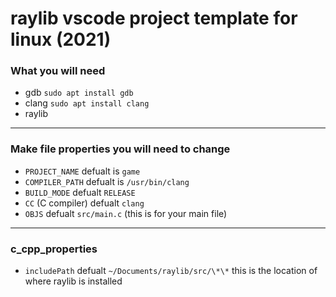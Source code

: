 # raylib vscode project template for linux (2021)

### What you will need

- gdb `sudo apt install gdb`
- clang `sudo apt install clang`
- raylib

---

### Make file properties you will need to change

- `PROJECT_NAME` defualt is `game`
- `COMPILER_PATH` defualt is `/usr/bin/clang`
- `BUILD_MODE` defualt `RELEASE`
- `CC` (C compiler) defualt `clang`
- `OBJS` defualt `src/main.c` (this is for your main file)

---

### c_cpp_properties

- `includePath` defualt `~/Documents/raylib/src/\*\*` this is the location of where raylib is installed
